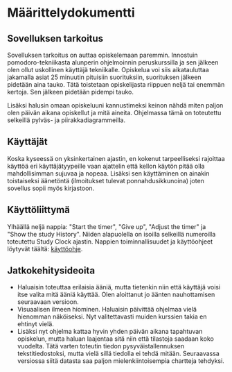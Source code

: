 # Määrittelydokumentti

## Sovelluksen tarkoitus

Sovelluksen tarkoitus on auttaa opiskelemaan paremmin. Innostuin pomodoro-tekniikasta alunperin ohjelmoinnin peruskurssilla ja sen jälkeen olen ollut uskollinen käyttäjä tekniikalle. Opiskelua voi siis aikatauluttaa jakamalla asiat 25 minuutin pituisiin suorituksiin, suorituksen jälkeen pidetään aina tauko. Tätä toistetaan opiskelijasta riippuen neljä tai enemmän kertoja. Sen jälkeen pidetään pidempi tauko.

Lisäksi halusin omaan opiskeluuni kannustimeksi keinon nähdä miten paljon olen päivän aikana opiskellut ja mitä aineita. Ohjelmassa tämä on toteutettu selkeillä pylväs- ja piirakkadiagrammeilla.

## Käyttäjät
Koska kyseessä on yksinkertainen ajastin, en kokenut tarpeelliseksi rajoittaa käyttöä eri käyttäjätyypeille vaan ajattelin että kellon käytön pitää olla mahdollisimman sujuvaa ja nopeaa. Lisäksi sen käyttäminen on ainakin toistaiseksi äänetöntä (ilmoitukset tulevat ponnahdusikkunoina) joten sovellus sopii myös kirjastoon.

## Käyttöliittymä
Ylhäällä neljä nappia: "Start the timer", "Give up", "Adjust the timer" ja "Show the study History". Niiden alapuolella on isoilla selkeillä numeroilla toteutettu Study Clock ajastin.
Nappien toiminnallisuudet ja käyttöohjeet löytyvät täältä: [käyttöohje](https://github.com/Mazaalto/ot-harjoitustyo2020/blob/master/dokumentaatio/kayttoohje.md).



## Jatkokehitysideoita
- Haluaisin toteuttaa erilaisia ääniä, mutta tietenkin niin että käyttäjä voisi itse valita mitä ääniä käyttää. Olen aloittanut jo äänten nauhottamisen seuraavaan versioon.
- Visuaalisen ilmeen hiominen. Haluaisin päivittää ohjelmaa vielä hienomman näköiseksi. Nyt valitettavasti muiden kurssien takia en ehtinyt vielä.
- Lisäksi nyt ohjelma kattaa hyvin yhden päivän aikana tapahtuvan opiskelun, mutta haluan laajentaa sitä niin että tilastoja saadaan koko vuodelta. Tätä varten toteutin tiedon pysyväistallennuksen tekstitiedostoksi, mutta vielä sillä tiedolla ei tehdä mitään. Seuraavassa versiossa siitä datasta saa paljon mielenkiintoisempia chartteja tehdyksi.
